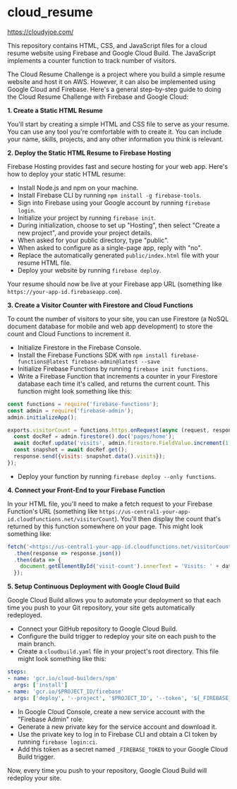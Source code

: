 # cloud_resume
https://cloudyjoe.com/

This repository contains HTML, CSS, and JavaScript files for a cloud resume website using Firebase and Google Cloud Build. The JavaScript implements a counter function to track number of visitors.

The Cloud Resume Challenge is a project where you build a simple resume website and host it on AWS. However, it can also be implemented using Google Cloud and Firebase. Here's a general step-by-step guide to doing the Cloud Resume Challenge with Firebase and Google Cloud:

**1. Create a Static HTML Resume**

You'll start by creating a simple HTML and CSS file to serve as your resume. You can use any tool you're comfortable with to create it. You can include your name, skills, projects, and any other information you think is relevant.

**2. Deploy the Static HTML Resume to Firebase Hosting**

Firebase Hosting provides fast and secure hosting for your web app. Here's how to deploy your static HTML resume:

- Install Node.js and npm on your machine.
- Install Firebase CLI by running `npm install -g firebase-tools`.
- Sign into Firebase using your Google account by running `firebase login`.
- Initialize your project by running `firebase init`.
- During initialization, choose to set up "Hosting", then select "Create a new project", and provide your project details.
- When asked for your public directory, type "public".
- When asked to configure as a single-page app, reply with "no".
- Replace the automatically generated `public/index.html` file with your resume HTML file.
- Deploy your website by running `firebase deploy`.

Your resume should now be live at your Firebase app URL (something like `https://your-app-id.firebaseapp.com`).

**3. Create a Visitor Counter with Firestore and Cloud Functions**

To count the number of visitors to your site, you can use Firestore (a NoSQL document database for mobile and web app development) to store the count and Cloud Functions to increment it.

- Initialize Firestore in the Firebase Console.
- Install the Firebase Functions SDK with `npm install firebase-functions@latest firebase-admin@latest --save`
- Initialize Firebase Functions by running `firebase init functions`.
- Write a Firebase Function that increments a counter in your Firestore database each time it's called, and returns the current count. This function might look something like this:

```jsx
const functions = require('firebase-functions');
const admin = require('firebase-admin');
admin.initializeApp();

exports.visitorCount = functions.https.onRequest(async (request, response) => {
  const docRef = admin.firestore().doc('pages/home');
  await docRef.update('visits', admin.firestore.FieldValue.increment(1));
  const snapshot = await docRef.get();
  response.send({visits: snapshot.data().visits});
});

```

- Deploy your function by running `firebase deploy --only functions`.

**4. Connect your Front-End to your Firebase Function**

In your HTML file, you'll need to make a fetch request to your Firebase Function's URL (something like `https://us-central1-your-app-id.cloudfunctions.net/visitorCount`). You'll then display the count that's returned by this function somewhere on your page. This might look something like:

```jsx
fetch('<https://us-central1-your-app-id.cloudfunctions.net/visitorCount>')
  .then(response => response.json())
  .then(data => {
    document.getElementById('visit-count').innerText = 'Visits: ' + data.visits;
  });

```

**5. Setup Continuous Deployment with Google Cloud Build**

Google Cloud Build allows you to automate your deployment so that each time you push to your Git repository, your site gets automatically redeployed.

- Connect your GitHub repository to Google Cloud Build.
- Configure the build trigger to redeploy your site on each push to the main branch.
- Create a `cloudbuild.yaml` file in your project's root directory. This file might look something like this:

```yaml
steps:
- name: 'gcr.io/cloud-builders/npm'
  args: ['install']
- name: 'gcr.io/$PROJECT_ID/firebase'
  args: ['deploy', '--project', '$PROJECT_ID', '--token', '${_FIREBASE_TOKEN}']

```

- In Google Cloud Console, create a new service account with the "Firebase Admin" role.
- Generate a new private key for the service account and download it.
- Use the private key to log in to Firebase CLI and obtain a CI token by running `firebase login:ci`.
- Add this token as a secret named `_FIREBASE_TOKEN` to your Google Cloud Build trigger.

Now, every time you push to your repository, Google Cloud Build will redeploy your site.
